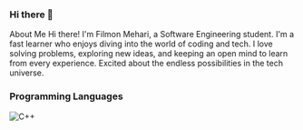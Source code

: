 ### Hi there 👋


About Me Hi there! I'm Filmon Mehari, a Software Engineering student. I'm a fast learner who enjoys diving into the world of coding and tech. I love solving problems, exploring new ideas, and keeping an open mind to learn from every experience. Excited about the endless possibilities in the tech universe.

### Programming Languages

![C++](https://github.com/nomliF/nomliF/assets/112778762/3b050647-5221-4a60-befe-617d589430fd)

